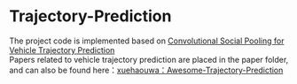 # Trajectory-Prediction
The project code is implemented based on [Convolutional Social Pooling for Vehicle Trajectory Prediction](https://github.com/TJ-IPLab/Trajectory-Prediction/blob/master/paper/Deo_Convolutional_Social_Pooling_CVPR_2018_paper.pdf)  
Papers related to vehicle trajectory prediction are placed in the paper folder, and can also be found here：[xuehaouwa：Awesome-Trajectory-Prediction](https://github.com/xuehaouwa/Awesome-Trajectory-Prediction)
